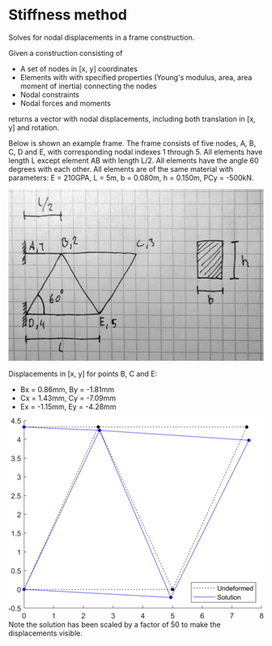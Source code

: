 # Stiffness method

Solves for nodal displacements in a frame construction.


Given a construction consisting of
  - A set of nodes in [x, y] coordinates
  - Elements with with specified properties (Young's modulus, area, area moment of inertia) connecting the nodes
  - Nodal constraints
  - Nodal forces and moments

returns a vector with nodal displacements, including both translation in [x, y] and rotation.


Below is shown an example frame. The frame consists of five nodes, A, B, C, D and E, with corresponding nodal indexes 1 through 5. All elements have length L except element AB with length L/2. All elements have the angle 60 degrees with each other. All elements are of the same material with parameters: E = 210GPA, L = 5m, b = 0.080m, h = 0.150m, PCy = -500kN.


![Image](figures/system_drawing.PNG?raw=true)



Displacements in [x, y] for points B, C and E:
  - Bx = 0.86mm, By = -1.81mm
  - Cx = 1.43mm, Cy = -7.09mm
  - Ex = -1.15mm, Ey = -4.28mm

![Image](figures/solution_plot.jpg?raw=true)
Note the solution has been scaled by a factor of 50 to make the displacements visible.
